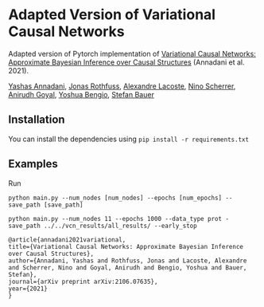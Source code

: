 # Adapted Version of Variational Causal Networks
 Adapted version of Pytorch implementation of [Variational Causal Networks: Approximate Bayesian Inference over Causal Structures](https://arxiv.org/abs/2106.07635) (Annadani et al. 2021).
 
[Yashas Annadani](https://yashasannadani.com), [Jonas Rothfuss](https://las.inf.ethz.ch/people/jonas-rothfuss), [Alexandre Lacoste](https://ca.linkedin.com/in/alexandre-lacoste-4032465), [Nino Scherrer](https://ch.linkedin.com/in/ninoscherrer), [Anirudh Goyal](https://anirudh9119.github.io/), [Yoshua Bengio](https://mila.quebec/en/yoshua-bengio/), [Stefan Bauer](https://www.is.mpg.de/~sbauer)
 

## Installation
You can install the dependencies using 
`pip install -r requirements.txt
`

## Examples

Run

`python main.py --num_nodes [num_nodes] --epochs [num_epochs] --save_path [save_path]`

`python main.py --num_nodes 11 --epochs 1000 --data_type prot -save_path ../../vcn_results/all_results/ --early_stop`

	@article{annadani2021variational,
	title={Variational Causal Networks: Approximate Bayesian Inference over Causal Structures},
	author={Annadani, Yashas and Rothfuss, Jonas and Lacoste, Alexandre and Scherrer, Nino and Goyal, Anirudh and Bengio, Yoshua and Bauer, Stefan},
	journal={arXiv preprint arXiv:2106.07635},
	year={2021}
	}
